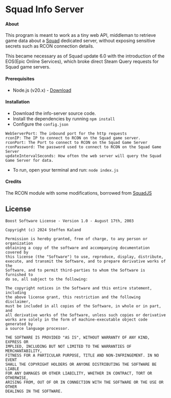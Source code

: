 # Squad Info Server

#### About

This program is meant to work as a tiny web API, middleman to retrieve game data about a [Squad](https://store.steampowered.com/app/393380/Squad/) dedicated server, without exposing sensitive secrets such as RCON connection details.

This became necessary as of Squad update 6.0 with the introduction of the EOS(Epic Online Services), which broke direct Steam Query requests for Squad game servers.

#### Prerequisites
* Node.js (v20.x) - [Download](https://nodejs.org/en/)

#### Installation
* Download the info-server source code.
* Install the dependencies by running <code>npm install </code>
* Configure the <code>config.json</code>

```
WebServerPort: The inbound port for the http requests
rconIP: The IP to connect to RCON on the Squad game server.
rconPort: The Port to connect to RCON on the Squad Game Server
rconPassword: The password used to connect to RCON on the Squad Game Server
updateIntervalSeconds: How often the web server will query the Squad Game Server for data. 
```

* To run, open your terminal and run: <code>node index.js</code>


#### Credits

The RCON module with some modifications, borrowed from [SquadJS](https://github.com/Team-Silver-Sphere/SquadJS)



## License

```
Boost Software License - Version 1.0 - August 17th, 2003

Copyright (c) 2024 Steffen Kaland

Permission is hereby granted, free of charge, to any person or organization
obtaining a copy of the software and accompanying documentation covered by
this license (the "Software") to use, reproduce, display, distribute,
execute, and transmit the Software, and to prepare derivative works of the
Software, and to permit third-parties to whom the Software is furnished to
do so, all subject to the following:

The copyright notices in the Software and this entire statement, including
the above license grant, this restriction and the following disclaimer,
must be included in all copies of the Software, in whole or in part, and
all derivative works of the Software, unless such copies or derivative
works are solely in the form of machine-executable object code generated by
a source language processor.

THE SOFTWARE IS PROVIDED "AS IS", WITHOUT WARRANTY OF ANY KIND, EXPRESS OR
IMPLIED, INCLUDING BUT NOT LIMITED TO THE WARRANTIES OF MERCHANTABILITY,
FITNESS FOR A PARTICULAR PURPOSE, TITLE AND NON-INFRINGEMENT. IN NO EVENT
SHALL THE COPYRIGHT HOLDERS OR ANYONE DISTRIBUTING THE SOFTWARE BE LIABLE
FOR ANY DAMAGES OR OTHER LIABILITY, WHETHER IN CONTRACT, TORT OR OTHERWISE,
ARISING FROM, OUT OF OR IN CONNECTION WITH THE SOFTWARE OR THE USE OR OTHER
DEALINGS IN THE SOFTWARE.
```
